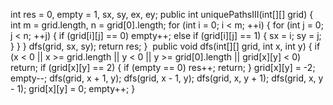 int res = 0, empty = 1, sx, sy, ex, ey;
public int uniquePathsIII(int[][] grid) {
int m = grid.length, n = grid[0].length;
for (int i = 0; i < m; ++i) {
for (int j = 0; j < n; ++j) {
if (grid[i][j] == 0) empty++;
else if (grid[i][j] == 1) {
sx = i;
sy = j;
}
}
}
dfs(grid, sx, sy);
return res;
}
​
public void dfs(int[][] grid, int x, int y) {
if (x < 0 || x >= grid.length || y < 0 || y >= grid[0].length || grid[x][y] < 0)
return;
if (grid[x][y] == 2) {
if (empty == 0) res++;
return;
}
grid[x][y] = -2;
empty--;
dfs(grid, x + 1, y);
dfs(grid, x - 1, y);
dfs(grid, x, y + 1);
dfs(grid, x, y - 1);
grid[x][y] = 0;
empty++;
}
